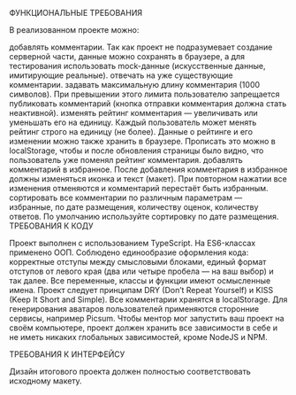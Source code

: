 ФУНКЦИОНАЛЬНЫЕ ТРЕБОВАНИЯ

В реализованном проекте можно:

добавлять комментарии. Так как проект не подразумевает создание серверной части, данные можно сохранять в браузере, а для тестирования использовать mock-данные (искусственные данные, имитирующие реальные).
отвечать на уже существующие комментарии.
задавать максимальную длину комментария (1000 символов). При превышении этого лимита пользователю запрещается публиковать комментарий (кнопка отправки комментария должна стать неактивной).
изменять рейтинг комментария — увеличивать или уменьшать его на единицу. Каждый пользователь может менять рейтинг строго на единицу (не более). Данные о рейтинге и его изменении можно также хранить в браузере. Прописать это можно в localStorage, чтобы и после обновления страницы было видно, что пользователь уже поменял рейтинг комментария.
добавлять комментарий в избранное. После добавления комментария в избранное должны изменяться иконка и текст (макет). При повторном нажатии все изменения отменяются и комментарий перестаёт быть избранным.
сортировать все комментарии по различным параметрам — избранные, по дате размещения, количеству оценок, количеству ответов. По умолчанию используйте сортировку по дате размещения.
ТРЕБОВАНИЯ К КОДУ

Проект выполнен с использованием TypeScript.
На ES6-классах применено ООП.
Соблюдено единообразие оформления кода: корректные отступы между смысловыми блоками, единый формат отступов от левого края (два или четыре пробела — на ваш выбор) и так далее.
Все переменные, классы и функции имеют осмысленные имена.
Проект следует принципам DRY (Don’t Repeat Yourself) и KISS (Keep It Short and Simple).
Все комментарии хранятся в localStorage.
Для генерирования аватаров пользователей применяются сторонние сервисы, например Picsum.
Чтобы ментор мог запустить ваш проект на своём компьютере, проект должен хранить все зависимости в себе и не иметь никаких глобальных зависимостей, кроме NodeJS и NPM.

ТРЕБОВАНИЯ К ИНТЕРФЕЙСУ

Дизайн итогового проекта должен полностью соответствовать исходному макету.
